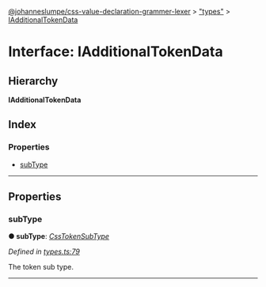[@johanneslumpe/css-value-declaration-grammer-lexer](../README.md) > ["types"](../modules/_types_.md) > [IAdditionalTokenData](../interfaces/_types_.iadditionaltokendata.md)

# Interface: IAdditionalTokenData

## Hierarchy

**IAdditionalTokenData**

## Index

### Properties

* [subType](_types_.iadditionaltokendata.md#subtype)

---

## Properties

<a id="subtype"></a>

###  subType

**● subType**: *[CssTokenSubType](../modules/_types_.md#csstokensubtype)*

*Defined in [types.ts:79](https://github.com/johanneslumpe/css-value-declaration-grammer-lexer/blob/2d14583/src/types.ts#L79)*

The token sub type.

___

